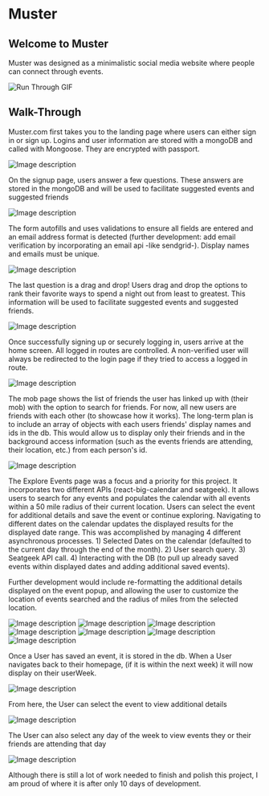 # Muster

## Welcome to Muster

Muster was designed as a minimalistic social media website where people can connect through events.

![Run Through GIF](ScreenShots/Muster-gif.gif)

## Walk-Through

Muster.com first takes you to the landing page where users can either sign in or sign up. 
Logins and user information are stored with a mongoDB and called with Mongoose.
They are encrypted with passport.

![Image description](ScreenShots/1-Muster-Start.png)

On the signup page, users answer a few questions. These answers are stored in the mongoDB and will be used to facilitate suggested events and suggested friends

![Image description](ScreenShots/2-Muster-Signup1.png)

The form autofills and uses validations to ensure all fields are entered and an email address format is detected (further development: add email verification by incorporating an email api -like sendgrid-). Display names and emails must be unique.

![Image description](ScreenShots/3-Muster-Signup2.png)

The last question is a drag and drop! Users drag and drop the options to rank their favorite ways to spend a night out from least to greatest. This information will be used to facilitate suggested events and suggested friends.

![Image description](ScreenShots/4-Muster-Signup-Drag-and-Drop.png)

Once successfully signing up or securely logging in, users arrive at the home screen. All logged in routes are controlled. A non-verified user will always be redirected to the login page if they tried to access a logged in route. 

![Image description](ScreenShots/5-Muster-Home.png)

The mob page shows the list of friends the user has linked up with (their mob) with the option to search for friends. For now, all new users are friends with each other (to showcase how it works). The long-term plan is to include an array of objects with each users friends' display names and ids in the db. This would allow us to display only their friends and in the background access information (such as the events friends are attending, their location, etc.) from each person's id.

![Image description](ScreenShots/6-Muster-myMob.png)

The Explore Events page was a focus and a priority for this project. It incorporates two different APIs (react-big-calendar and seatgeek). It allows users to search for any events and populates the calendar with all events within a 50 mile radius of their current location. Users can select the event for additional details and save the event or continue exploring. Navigating to different dates on the calendar updates the displayed results for the displayed date range. This was accomplished by managing 4 different asynchronous processes. 1) Selected Dates on the calendar (defaulted to the current day through the end of the month). 2) User search query. 3) Seatgeek API call. 4) Interacting with the DB (to pull up already saved events within displayed dates and adding additional saved events). 

Further development would include re-formatting the additional details displayed on the event popup, and allowing the user to customize the location of events searched and the radius of miles from the selected location.

![Image description](ScreenShots/7-Muster-ExploreEvents.png)
![Image description](ScreenShots/8-Muster-Search.png)
![Image description](ScreenShots/9-Muster-Display-Search.png)
![Image description](ScreenShots/10-Muster-Next-Month.png)
![Image description](ScreenShots/11-Muster-Display-Back-to-Today.png)
![Image description](ScreenShots/12-Muster-Event-info.png)
![Image description](ScreenShots/13-Muster-Saved-Event.png)

Once a User has saved an event, it is stored in the db. When a User navigates back to their homepage, (if it is within the next week) it will now display on their userWeek.

![Image description](ScreenShots/14-Muster-Updated-User.png)

From here, the User can select the event to view additional details 

![Image description](ScreenShots/15-Muster-Saved-Info.png)

The User can also select any day of the week to view events they or their friends are attending that day

![Image description](ScreenShots/16-Muster-Day-wEvent.png)

Although there is still a lot of work needed to finish and polish this project, I am proud of where it is after only 10 days of development. 